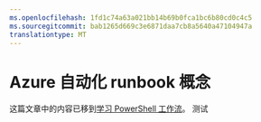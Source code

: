 ```yaml
---
ms.openlocfilehash: 1fd1c74a63a021bb14b69b0fca1bc6b80cd0c4c5
ms.sourcegitcommit: bab1265d669c3e6871daa7cb8a5640a47104947a
translationtype: MT
---
```

<properties 
   pageTitle="Aure 自动化 runbook 概念"
   description="描述在 Azure 自动化中创建运行手册应了解的基本概念。 "
   services="automation"
   documentationCenter=""
   authors="bwren"
   manager="stevenka"
   editor="tysonn" />
<tags 
   ms.service="automation"
   ms.devlang="na"
   ms.topic="article"
   ms.tgt_pltfrm="na"
   ms.workload="infrastructure-services"
   ms.date="07/06/2015"
   ms.author="bwren" />

# Azure 自动化 runbook 概念

这篇文章中的内容已移到[学习 PowerShell 工作流](automation-powershell-workflow.md)。
测试
